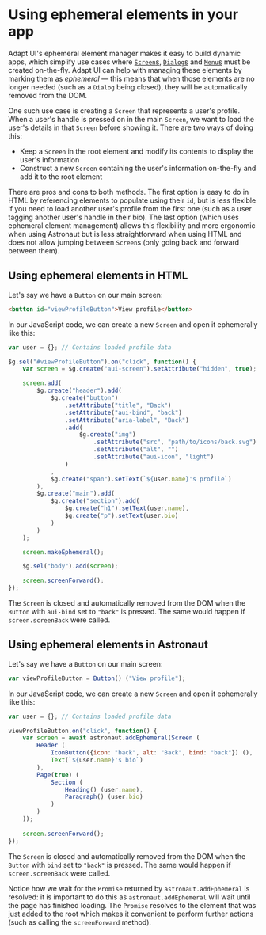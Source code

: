 # Using ephemeral elements in your app
Adapt UI's ephemeral element manager makes it easy to build dynamic apps, which simplify use cases where [`Screen`s](reference/components/screen.md), [`Dialog`s](reference/components/dialog.md) and [`Menu`s](reference/components/menu.md) must be created on-the-fly. Adapt UI can help with managing these elements by marking them as _ephemeral_ — this means that when those elements are no longer needed (such as a `Dialog` being closed), they will be automatically removed from the DOM.

One such use case is creating a `Screen` that represents a user's profile. When a user's handle is pressed on in the main `Screen`, we want to load the user's details in that `Screen` before showing it. There are two ways of doing this:

* Keep a `Screen` in the root element and modify its contents to display the user's information
* Construct a new `Screen` containing the user's information on-the-fly and add it to the root element

There are pros and cons to both methods. The first option is easy to do in HTML by referencing elements to populate using their `id`, but is less flexible if you need to load another user's profile from the first one (such as a user tagging another user's handle in their bio). The last option (which uses ephemeral element management) allows this flexibility and more ergonomic when using Astronaut but is less straightforward when using HTML and does not allow jumping between `Screen`s (only going back and forward between them).

<!-- @gdocs forstack html -->

## Using ephemeral elements in HTML
Let's say we have a `Button` on our main screen:

```html
<button id="viewProfileButton">View profile</button>
```

In our JavaScript code, we can create a new `Screen` and open it ephemerally like this:

```javascript
var user = {}; // Contains loaded profile data

$g.sel("#viewProfileButton").on("click", function() {
    var screen = $g.create("aui-screen").setAttribute("hidden", true);

    screen.add(
        $g.create("header").add(
            $g.create("button")
                .setAttribute("title", "Back")
                .setAttribute("aui-bind", "back")
                .setAttribute("aria-label", "Back")
                .add(
                    $g.create("img")
                        .setAttribute("src", "path/to/icons/back.svg")
                        .setAttribute("alt", "")
                        .setAttribute("aui-icon", "light")
                )
            ,
            $g.create("span").setText(`${user.name}'s profile`)
        ),
        $g.create("main").add(
            $g.create("section").add(
                $g.create("h1").setText(user.name),
                $g.create("p").setText(user.bio)
            )
        )
    );

    screen.makeEphemeral();

    $g.sel("body").add(screen);

    screen.screenForward();
});
```

The `Screen` is closed and automatically removed from the DOM when the `Button` with `aui-bind` set to `"back"` is pressed. The same would happen if `screen.screenBack` were called.

<!-- @gdocs end -->

<!-- @gdocs forstack astronaut -->

## Using ephemeral elements in Astronaut
Let's say we have a `Button` on our main screen:

```js
var viewProfileButton = Button() ("View profile");
```

In our JavaScript code, we can create a new `Screen` and open it ephemerally like this:

```js
var user = {}; // Contains loaded profile data

viewProfileButton.on("click", function() {
    var screen = await astronaut.addEphemeral(Screen (
        Header (
            IconButton({icon: "back", alt: "Back", bind: "back"}) (),
            Text(`${user.name}'s bio`)
        ),
        Page(true) (
            Section (
                Heading() (user.name),
                Paragraph() (user.bio)
            )
        )
    ));
    
    screen.screenForward();
});
```

The `Screen` is closed and automatically removed from the DOM when the `Button` with `bind` set to `"back"` is pressed. The same would happen if `screen.screenBack` were called.

Notice how we wait for the `Promise` returned by `astronaut.addEphemeral` is resolved: it is important to do this as `astronaut.addEphemeral` will wait until the page has finished loading. The `Promise` resolves to the element that was just added to the root which makes it convenient to perform further actions (such as calling the `screenForward` method).

<!-- @gdocs end -->